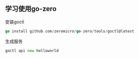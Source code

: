 ## 学习使用go-zero

安装goctl

```go
go install github.com/zeromicro/go-zero/tools/goctl@latest
```

生成服务

```go
goctl api new helloworld 
```